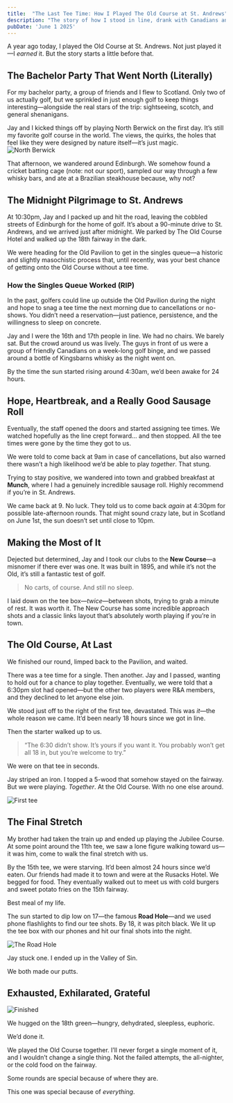 ```yaml
---
title:  "The Last Tee Time: How I Played The Old Course at St. Andrews"
description: "The story of how I stood in line, drank with Canadians and almost didn't play The Old Course during my bachelor party"
pubDate: 'June 1 2025'
---
```


A year ago today, I played the Old Course at St. Andrews. Not just played it—I
*earned* it. But the story starts a little before that.

## The Bachelor Party That Went North (Literally)

For my bachelor party, a group of friends and I flew to Scotland. Only two of us
actually golf, but we sprinkled in just enough golf to keep things
interesting—alongside the real stars of the trip: sightseeing, scotch, and
general shenanigans.

Jay and I kicked things off by playing North Berwick on the first day. It’s
still my favorite golf course in the world. The views, the quirks, the holes
that feel like they were designed by nature itself—it’s just magic. ![North
Berwick](https://www.northberwickgolfclub.com/images/thumbs/sites/northberwick/940x0/1/SCOTTISHGOLFPHOTOGRAPHY-NBWESTLINKS0007.jpg)

That afternoon, we wandered around Edinburgh. We somehow found a cricket batting
cage (note: not our sport), sampled our way through a few whisky bars, and ate
at a Brazilian steakhouse because, why not?

## The Midnight Pilgrimage to St. Andrews

At 10:30pm, Jay and I packed up and hit the road, leaving the cobbled streets of
Edinburgh for the home of golf. It’s about a 90-minute drive to St. Andrews, and
we arrived just after midnight. We parked by The Old Course Hotel and walked up
the 18th fairway in the dark.

We were heading for the Old Pavilion to get in the singles queue—a historic and
slightly masochistic process that, until recently, was your best chance of
getting onto the Old Course without a tee time.

### How the Singles Queue Worked (RIP)

In the past, golfers could line up outside the Old Pavilion during the night and hope to snag a tee time the next morning due to cancellations or no-shows. You didn’t need a reservation—just patience, persistence, and the willingness to sleep on concrete.

Jay and I were the 16th and 17th people in line. We had no chairs. We barely sat. But the crowd around us was lively. The guys in front of us were a group of friendly Canadians on a week-long golf binge, and we passed around a bottle of Kingsbarns whisky as the night went on.

By the time the sun started rising around 4:30am, we’d been awake for 24 hours.

## Hope, Heartbreak, and a Really Good Sausage Roll

Eventually, the staff opened the doors and started assigning tee times. We watched hopefully as the line crept forward… and then stopped. All the tee times were gone by the time they got to us.

We were told to come back at 9am in case of cancellations, but also warned there wasn’t a high likelihood we’d be able to play *together*. That stung.

Trying to stay positive, we wandered into town and grabbed breakfast at **Munch**, where I had a genuinely incredible sausage roll. Highly recommend if you’re in St. Andrews.

We came back at 9. No luck. They told us to come back *again* at 4:30pm for possible late-afternoon rounds. That might sound crazy late, but in Scotland on June 1st, the sun doesn’t set until close to 10pm.

## Making the Most of It

Dejected but determined, Jay and I took our clubs to the **New Course**—a misnomer if there ever was one. It was built in 1895, and while it’s not the Old, it’s still a fantastic test of golf.

> No carts, of course. And still no sleep.

I laid down on the tee box—*twice*—between shots, trying to grab a minute of rest. It was worth it. The New Course has some incredible approach shots and a classic links layout that’s absolutely worth playing if you’re in town.

## The Old Course, At Last

We finished our round, limped back to the Pavilion, and waited.

There was a tee time for a single. Then another. Jay and I passed, wanting to hold out for a chance to play together. Eventually, we were told that a 6:30pm slot had opened—but the other two players were R&A members, and they declined to let anyone else join.

We stood just off to the right of the first tee, devastated. This was *it*—the whole reason we came. It’d been nearly 18 hours since we got in line.

Then the starter walked up to us.

> “The 6:30 didn’t show. It’s yours if you want it. You probably won’t get all 18 in, but you’re welcome to try.”

We were on that tee in seconds.

Jay striped an iron. I topped a 5-wood that somehow stayed on the fairway. But
we were playing. *Together*. At the Old Course. With no one else around.

![First tee](../../assets/old-course/first-tee.jpg)

## The Final Stretch

My brother had taken the train up and ended up playing the Jubilee Course. At some point around the 11th tee, we saw a lone figure walking toward us—it was him, come to walk the final stretch with us.

By the 15th tee, we were starving. It’d been almost 24 hours since we’d eaten. Our friends had made it to town and were at the Rusacks Hotel. We begged for food. They eventually walked out to meet us with cold burgers and sweet potato fries on the 15th fairway.

Best meal of my life.

The sun started to dip low on 17—the famous **Road Hole**—and we used phone flashlights to find our tee shots. By 18, it was pitch black. We lit up the tee box with our phones and hit our final shots into the night.

![The Road Hole](../../assets/old-course/17-tee.jpg)

Jay stuck one. I ended up in the Valley of Sin.

We both made our putts.

## Exhausted, Exhilarated, Grateful

![Finished](../../assets/old-course/finished.jpg)

We hugged on the 18th green—hungry, dehydrated, sleepless, euphoric.

We’d done it.

We played the Old Course together. I’ll never forget a single moment of it, and I wouldn’t change a single thing. Not the failed attempts, the all-nighter, or the cold food on the fairway.

Some rounds are special because of where they are.

This one was special because of *everything*.
